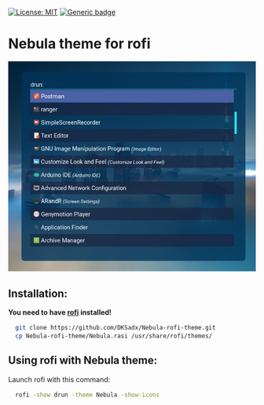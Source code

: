 [![License: MIT](https://img.shields.io/badge/License-MIT-yellow.svg)](https://opensource.org/licenses/MIT)
[![Generic badge](https://img.shields.io/badge/Theme%20for-rofi-4943ff.svg)](https://shields.io/)

# Nebula theme for rofi

![Nebula](./nebula-rofi.png)

## Installation:

**You need to have <a href="https://github.com/davatorium/rofi">rofi</a> installed!**

```sh
  git clone https://github.com/DKSadx/Nebula-rofi-theme.git
  cp Nebula-rofi-theme/Nebula.rasi /usr/share/rofi/themes/
```

## Using rofi with Nebula theme:

Launch rofi with this command:

```sh
  rofi -show drun -theme Nebula -show-icons
```

